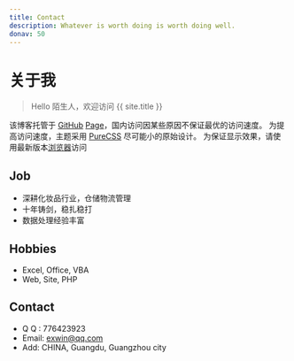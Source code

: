 ```yaml
---
title: Contact
description: Whatever is worth doing is worth doing well.
donav: 50
---
```


# 关于我

> Hello 陌生人，欢迎访问 {{ site.title }}

该博客托管于 [GitHub](https://github.com/) [Page](https://pages.github.com/)，国内访问因某些原因不保证最优的访问速度。
为提高访问速度，主题采用 [PureCSS](https://purecss.io/) 尽可能小的原始设计。
为保证显示效果，请使用最新版本[浏览器](https://www.mozilla.org/)访问

## Job

- 深耕化妆品行业，仓储物流管理
- 十年铸剑，稳扎稳打
- 数据处理经验丰富

## Hobbies

- Excel, Office, VBA
- Web, Site, PHP

## Contact

- Q Q : 776423923
- Email: exwin@qq.com
- Add: CHINA, Guangdu, Guangzhou city

